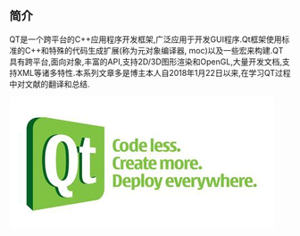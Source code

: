 ## 简介 ##

QT是一个跨平台的C++应用程序开发框架,广泛应用于开发GUI程序.Qt框架使用标准的C++和特殊的代码生成扩展(称为元对象编译器, moc)以及一些宏来构建.QT具有跨平台,面向对象,丰富的API,支持2D/3D图形渲染和OpenGL,大量开发文档,支持XML等诸多特性.本系列文章多是博主本人自2018年1月22日以来,在学习QT过程中对文献的翻译和总结.

![qt-logo](/pics/qt-logo.jpg)
